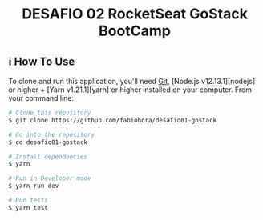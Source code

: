 
<h1 align="center">
  DESAFIO 02 RocketSeat GoStack BootCamp
</h1>

## :information_source: How To Use

To clone and run this application, you'll need [Git](https://git-scm.com), [Node.js v12.13.1][nodejs] or higher + [Yarn v1.21.1][yarn] or higher installed on your computer. From your command line:

```bash
# Clone this repository
$ git clone https://github.com/fabiohora/desafio01-gostack

# Go into the repository
$ cd desafio01-gostack

# Install dependencies
$ yarn

# Run in Developer mode
$ yarn run dev

# Run tests
$ yarn test

```